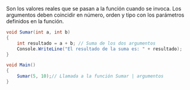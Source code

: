 Son los valores reales que se pasan a la función cuando se invoca. Los argumentos deben coincidir en número, orden y tipo con los parámetros definidos en la función.

``` c#
void Sumar(int a, int b) 
{
	int resultado = a + b; // Suma de los dos argumentos 
	Console.WriteLine("El resultado de la suma es: " + resultado);
}

void Main() 
{ 
	Sumar(5, 10);// Llamada a la función Sumar | argumentos
}
```